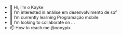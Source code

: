 - 👋 Hi, I’m  o Kayke
- 👀 I’m interested in análise em desenvolvimento de sof
- 🌱 I’m currently learning Programação mobile
- 💞️ I’m looking to collaborate on ...
- 📫 How to reach me @nonypix

<!---
Nonypix/Nonypix is a ✨ special ✨ repository because its `README.md` (this file) appears on your GitHub profile.
You can click the Preview link to take a look at your changes.
--->
